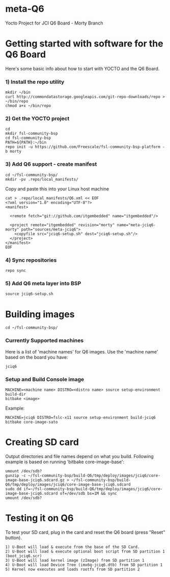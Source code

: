 # meta-Q6
Yocto Project for JCI Q6 Board - Morty Branch
 
# Getting started with software for the Q6 Board
 
Here's some basic info about how to start with YOCTO and the Q6 Board. 
 
  
### 1) Install the repo utility
    mkdir ~/bin
    curl http://commondatastorage.googleapis.com/git-repo-downloads/repo > ~/bin/repo
    chmod a+x ~/bin/repo
 
### 2) Get the YOCTO project
    cd
    mkdir fsl-community-bsp
    cd fsl-community-bsp
    PATH=${PATH}:~/bin
    repo init -u https://github.com/Freescale/fsl-community-bsp-platform -b morty
 
### 3) Add Q6 support - create manifest 
    cd ~/fsl-community-bsp/
    mkdir -pv .repo/local_manifests/
 
Copy and paste this into your Linux host machine 
 
    cat > .repo/local_manifests/Q6.xml << EOF
    <?xml version="1.0" encoding="UTF-8"?>
    <manifest>
     
      <remote fetch="git://github.com/itgembedded" name="itgembedded"/>
     
      <project remote="itgembedded" revision="morty" name="meta-jciq6-morty" path="sources/meta-jciq6">
        <copyfile src="jciq6-setup.sh" dest="jciq6-setup.sh"/>
      </project>
    </manifest>
    EOF
 
### 4) Sync repositories
    repo sync
 
### 5) Add Q6 meta layer into BSP
    source jciq6-setup.sh
 
# Building images
    cd ~/fsl-community-bsp/
 
### Currently Supported machines <machine name>
Here is a list of 'machine names' for Q6 images. Use the 'machine name' based on the board you have:
 
    jciq6
     
### Setup and Build Console image
    MACHINE=<machine name> DISTRO=<distro name> source setup-environment build-dir
    bitbake <image>
 
Example:
 
 
    MACHINE=jciq6 DISTRO=fslc-x11 source setup-environment build-jciq6
    bitbake core-image-sato
 

# Creating SD card
Output directories and file names depend on what you build. Following example is based on running 'bitbake core-image-base':
 
 
    umount /dev/sdb?
    gunzip -c ~/fsl-community-bsp/build-Q6/tmp/deploy/images/jciq6/core-image-base-jciq6.sdcard.gz > ~/fsl-community-bsp/build-Q6/tmp/deploy/images/jciq6/core-image-base-jciq6.sdcard
    sudo dd if=~/fsl-community-bsp/build-Q6/tmp/deploy/images/jciq6/core-image-base-jciq6.sdcard of=/dev/sdb bs=1M && sync
    umount /dev/sdb?
     
# Testing it on Q6 

To test your SD card, plug in the card and reset the Q6 board (press "Reset" button).  

	1) U-Boot will load & execute from the base of the SD Card.
	2) U-Boot will load & execute optional boot script from SD partition 1 (boot_jciq6.scr)
	3) U-Boot will load kernel image (zImage) from SD partition 1
	4) U-Boot will load Device Tree (imx6q-jciq6.dtb) from SD partition 1
	5) Kernel now executes and loads rootfs from SD partition 2

